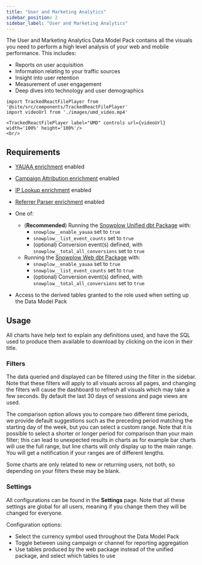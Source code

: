 ```yaml
---
title: "User and Marketing Analytics"
sidebar_position: 2
sidebar_label: "User and Marketing Analytics"
---
```


The User and Marketing Analytics Data Model Pack contains all the visuals you need to perform a high level analysis of your web and mobile performance. This includes:
- Reports on user acquisition
- Information relating to your traffic sources
- Insight into user retention
- Measurement of user engagement
- Deep dives into technology and user demographics

```mdx-code-block
import TrackedReactFilePlayer from '@site/src/components/TrackedReactFilePlayer'
import videoUrl from './images/umd_video.mp4'

<TrackedReactFilePlayer label="UMD" controls url={videoUrl} width='100%' height='100%'/>
<br/>
```


## Requirements

- [YAUAA enrichment](/docs/pipeline/enrichments/available-enrichments/yauaa-enrichment/index.md) enabled
- [Campaign Attribution enrichment](/docs/pipeline/enrichments/available-enrichments/campaign-attribution-enrichment/index.md) enabled
- [IP Lookup enrichment](/docs/pipeline/enrichments/available-enrichments/ip-lookup-enrichment/index.md) enabled
- [Referrer Parser enrichment](/docs/pipeline/enrichments/available-enrichments/referrer-parser-enrichment/index.md) enabled

- One of:
  - (**Recommended**) Running the [Snowplow Unified dbt Package](/docs/modeling-your-data/modeling-your-data-with-dbt/dbt-models/dbt-unified-data-model/index.md) with:
    - `snowplow__enable_yauaa` set to `true`
    - `snowplow__list_event_counts` set to `true`
    - (optional) Conversion event(s) defined, with `snowplow__total_all_conversions` set to `true`
  - Running the [Snowplow Web dbt Package](/docs/modeling-your-data/modeling-your-data-with-dbt/dbt-models/legacy/dbt-web-data-model/index.md) with:
    - `snowplow__enable_yauaa` set to `true`
    - `snowplow__list_event_counts` set to `true`
    - (optional) Conversion event(s) defined, with `snowplow__total_all_conversions` set to `true`
- Access to the derived tables granted to the role used when setting up the Data Model Pack

## Usage
All charts have help text to explain any definitions used, and have the SQL used to produce them available to download by clicking on the icon in their title.

### Filters
The data queried and displayed can be filtered using the filter in the sidebar. Note that these filters will apply to all visuals across all pages, and changing the filters will cause the dashboard to refresh all visuals which may take a few seconds. By default the last 30 days of sessions and page views are used.

The comparison option allows you to compare two different time periods, we provide default suggestions such as the preceding period matching the starting day of the week, but you can select a custom range. Note that it is possible to select a shorter or longer period for comparison than your main filter; this can lead to unexpected results in charts as for example bar charts will use the full range, but line charts will only display up to the main range. You will get a notification if your ranges are of different lengths.

Some charts are only related to new or returning users, not both, so depending on your filters these may be blank.

### Settings

All configurations can be found in the **Settings** page. Note that all these settings are global for all users, meaning if you change them they will be changed for everyone.

Configuration options:
- Select the currency symbol used throughout the Data Model Pack
- Toggle between using campaign or channel for reporting aggregation
- Use tables produced by the web package instead of the unified package, and select which tables to use
